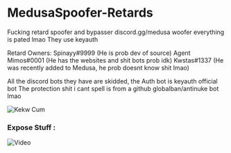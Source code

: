 # MedusaSpoofer-Retards
Fucking retard spoofer and bypasser discord.gg/medusa woofer everything is pated lmao
They use keyauth 

Retard Owners:
Spinayy#9999 (He is prob dev of source)
Agent Mimos#0001 (He has the websites and shit bots prob idk)
Kwstas#1337 (He was recently added to Medusa, he prob doesnt know shit lmao)


All the discord bots they have are skidded, the Auth bot is keyauth official bot
The protection shit i cant spell is from a github globalban/antinuke bot lmao

![Kekw Cum](https://cdn.discordapp.com/attachments/982028980804784208/983335206134120448/unknown.png)

### Expose Stuff :

![Video](https://www.youtube.com/watch?v=KpAOElJjV7Q)
